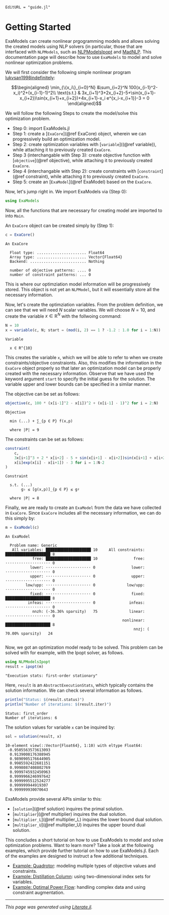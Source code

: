 ```@meta
EditURL = "guide.jl"
```

# Getting Started
ExaModels can create nonlinear prgogramming models and allows solving the created models using NLP solvers (in particular, those that are interfaced with `NLPModels`, such as [NLPModelsIpopt](https://github.com/JuliaSmoothOptimizers/NLPModelsIpopt.jl) and [MadNLP](https://github.com/MadNLP/MadNLP.jl). This documentation page will describe how to use `ExaModels` to model and solve nonlinear optimization problems.

We will first consider the following simple nonlinear program [lukvsan1998indefinitely](@cite):
```math
\begin{aligned}
\min_{\{x_i\}_{i=0}^N} &\sum_{i=2}^N  100(x_{i-1}^2-x_i)^2+(x_{i-1}-1)^2\\
\text{s.t.} &  3x_{i+1}^3+2x_{i+2}-5+\sin(x_{i+1}-x_{i+2})\sin(x_{i+1}+x_{i+2})+4x_{i+1}-x_i e^{x_i-x_{i+1}}-3 = 0
\end{aligned}
```
We will follow the following Steps to create the model/solve this optimization problem.
- Step 0: import ExaModels.jl
- Step 1: create a [`ExaCore`](@ref ExaCore) object, wherein we can progressively build an optimization model.
- Step 2: create optimization variables with [`variable`]((@ref variable)), while attaching it to previously created `ExaCore`.
- Step 3 (interchangable with Step 3): create objective function with [`objective`](@ref objective), while attaching it to previously created `ExaCore`.
- Step 4 (interchangable with Step 2): create constraints with [`constraint`](@ref constraint), while attaching it to previously created `ExaCore`.
- Step 5: create an [`ExaModel`](@ref ExaModel) based on the `ExaCore`.

Now, let's jump right in. We import ExaModels via (Step 0):

````julia
using ExaModels
````

Now, all the functions that are necessary for creating model are imported to into `Main`.

An `ExaCore` object can be created simply by (Step 1):

````julia
c = ExaCore()
````

````
An ExaCore

  Float type: ...................... Float64
  Array type: ...................... Vector{Float64}
  Backend: ......................... Nothing

  number of objective patterns: .... 0
  number of constraint patterns: ... 0

````

This is where our optimziation model information will be progressively stored. This object is not yet an `NLPModel`, but it will essentially store all the necessary information.

Now, let's create the optimziation variables. From the problem definition, we can see that we will need $N$ scalar variables. We will choose $N=10$, and create the variable $x\in\mathbb{R}^{N}$ with the follwoing command:

````julia
N = 10
x = variable(c, N; start = (mod(i, 2) == 1 ? -1.2 : 1.0 for i = 1:N))
````

````
Variable

  x ∈ R^{10}

````

This creates the variable `x`, which we will be able to refer to when we create constraints/objective constraionts. Also, this modifies the information in the `ExaCore` object properly so that later an optimization model can be properly created with the necessary information. Observe that we have used the keyword argument `start` to specify the initial guess for the solution. The variable upper and lower bounds can be specified in a similar manner.

The objective can be set as follows:

````julia
objective(c, 100 * (x[i-1]^2 - x[i])^2 + (x[i-1] - 1)^2 for i = 2:N)
````

````
Objective

  min (...) + ∑_{p ∈ P} f(x,p)

  where |P| = 9

````

The constraints can be set as follows:

````julia
constraint(
    c,
    3x[i+1]^3 + 2 * x[i+2] - 5 + sin(x[i+1] - x[i+2])sin(x[i+1] + x[i+2]) + 4x[i+1] -
    x[i]exp(x[i] - x[i+1]) - 3 for i = 1:N-2
)
````

````
Constraint

  s.t. (...)
       g♭ ≤ [g(x,p)]_{p ∈ P} ≤ g♯

  where |P| = 8

````

Finally, we are ready to create an `ExaModel` from the data we have collected in `ExaCore`. Since `ExaCore` includes all the necessary information, we can do this simply by:

````julia
m = ExaModel(c)
````

````
An ExaModel

  Problem name: Generic
   All variables: ████████████████████ 10     All constraints: ████████████████████ 8     
            free: ████████████████████ 10                free: ⋅⋅⋅⋅⋅⋅⋅⋅⋅⋅⋅⋅⋅⋅⋅⋅⋅⋅⋅⋅ 0     
           lower: ⋅⋅⋅⋅⋅⋅⋅⋅⋅⋅⋅⋅⋅⋅⋅⋅⋅⋅⋅⋅ 0                lower: ⋅⋅⋅⋅⋅⋅⋅⋅⋅⋅⋅⋅⋅⋅⋅⋅⋅⋅⋅⋅ 0     
           upper: ⋅⋅⋅⋅⋅⋅⋅⋅⋅⋅⋅⋅⋅⋅⋅⋅⋅⋅⋅⋅ 0                upper: ⋅⋅⋅⋅⋅⋅⋅⋅⋅⋅⋅⋅⋅⋅⋅⋅⋅⋅⋅⋅ 0     
         low/upp: ⋅⋅⋅⋅⋅⋅⋅⋅⋅⋅⋅⋅⋅⋅⋅⋅⋅⋅⋅⋅ 0              low/upp: ⋅⋅⋅⋅⋅⋅⋅⋅⋅⋅⋅⋅⋅⋅⋅⋅⋅⋅⋅⋅ 0     
           fixed: ⋅⋅⋅⋅⋅⋅⋅⋅⋅⋅⋅⋅⋅⋅⋅⋅⋅⋅⋅⋅ 0                fixed: ████████████████████ 8     
          infeas: ⋅⋅⋅⋅⋅⋅⋅⋅⋅⋅⋅⋅⋅⋅⋅⋅⋅⋅⋅⋅ 0               infeas: ⋅⋅⋅⋅⋅⋅⋅⋅⋅⋅⋅⋅⋅⋅⋅⋅⋅⋅⋅⋅ 0     
            nnzh: (-36.36% sparsity)   75              linear: ⋅⋅⋅⋅⋅⋅⋅⋅⋅⋅⋅⋅⋅⋅⋅⋅⋅⋅⋅⋅ 0     
                                                    nonlinear: ████████████████████ 8     
                                                         nnzj: ( 70.00% sparsity)   24    


````

Now, we got an optimization model ready to be solved. This problem can be solved with for example, with the Ipopt solver, as follows.

````julia
using NLPModelsIpopt
result = ipopt(m)
````

````
"Execution stats: first-order stationary"
````

Here, `result` is an `AbstractExecutionStats`, which typically contains the solution information. We can check several information as follows.

````julia
println("Status: $(result.status)")
println("Number of iterations: $(result.iter)")
````

````
Status: first_order
Number of iterations: 6

````

The solution values for variable `x` can be inquired by:

````julia
sol = solution(result, x)
````

````
10-element view(::Vector{Float64}, 1:10) with eltype Float64:
 -0.9505563573613093
  0.9139008176388945
  0.9890905176644905
  0.9985592422681151
  0.9998087408802769
  0.9999745932450963
  0.9999966246997642
  0.9999995512524277
  0.999999944919307
  0.999999930070643
````

ExaModels provide several APIs similar to this:
- [`solution`](@ref solution) inquires the primal solution.
- [`multiplier`](@ref multiplier) inquires the dual solution.
- [`multiplier_L`](@ref multiplier_L) inquires the lower bound dual solution.
- [`multiplier_U`](@ref multiplier_U) inquires the upper bound dual solution.

This concludes a short tutorial on how to use ExaModels to model and solve optimization problems. Want to learn more? Take a look at the following examples, which provide further tutorial on how to use ExaModels.jl. Each of the examples are designed to instruct a few additional techniques.
- [Example: Quadrotor](): modeling multiple types of objective values and constraints.
- [Example: Distillation Column](): using two-dimensional index sets for variables.
- [Example: Optimal Power Flow](): handling complex data and using constraint augmentation.

---

*This page was generated using [Literate.jl](https://github.com/fredrikekre/Literate.jl).*

